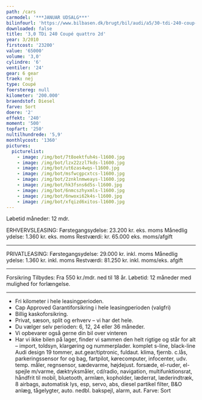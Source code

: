 ```yaml
---
path: /cars
carmodel: '***JANUAR UDSALG***'
bilinfourl: 'https://www.bilbasen.dk/brugt/bil/audi/a5/30-tdi-240-coup-quattro-2d/4178104'
downloaded: false
title: '3,0 TDi 240 Coupé quattro 2d'
year: 3/2010
firstcost: '23200'
value: '65000'
volume: '3,0'
cylindre: '6'
ventiler: '24'
gear: 6 gear
traek: nej
type: Coupé
foerstereg: null
kilometer: '200.000'
braendstof: Diesel
farve: Sort
doere: '2'
effekt: '240'
moment: '500'
topfart: '250'
nultilhundrede: '5,9'
monthlycost: '1360'
pictures:
  picturelist:
    - image: /img/bot/7t8oektfuh4s-l1600.jpg
    - image: /img/bot/lzx22zzl7kds-l1600.jpg
    - image: /img/bot/ut6zas4wqs-l1600.jpg
    - image: /img/bot/msfwcgpcxtcs-l1600.jpg
    - image: /img/bot/2znklnmweays-l1600.jpg
    - image: /img/bot/hk3fsns6d5s-l1600.jpg
    - image: /img/bot/6nmcszhyxmls-l1600.jpg
    - image: /img/bot/6nwoxi62k4s-l1600.jpg
    - image: /img/bot/xfqizd6xitos-l1600.jpg
---
```

Løbetid måneder: 12 mdr.

ERHVERVSLEASING:
Førstegangsydelse: 23.200 kr. eks. moms 
Månedlig ydelse: 1.360 kr. eks. moms
Restværdi: kr. 65.000 eks. moms/afgift
_______________________________________

PRIVATLEASING:
Førstegangsydelse: 29.000 kr. inkl. moms
Månedlig ydelse: 1.360 kr. inkl. moms
Restværdi: 81.250 kr. inkl. moms/eks. afgift
_______________________________________

Forsikring Tilbydes:
Fra 550 kr./mdr. ned til 18 år. 
Løbetid: 12 måneder med mulighed for forlængelse.
_______________________________________

* Fri kilometer i hele leasingperioden.
* Cap Approved Garantiforsikring i hele leasingperioden (valgfri)
* Billig kaskoforsikring.
* Privat, sæson, split og erhverv – vi har det hele.
* Du vælger selv perioden: 6, 12, 24 eller 36 måneder.
* Vi opbevarer også gerne din bil over vinteren
* Har vi ikke bilen på lager, finder vi sammen den helt rigtige og står for alt – import, toldsyn, klargøring og nummerplader. 
komplet s-line, black-line Audi design 19 tommer, aut.gear/tiptronic, fuldaut. klima, fjernb. c.lås, parkeringssensor for og bag, fartpilot, kørecomputer, infocenter, udv. temp. måler, regnsensor, sædevarme, højdejust. forsæde, el-ruder, el-spejle m/varme, dæktryksmåler, cd/radio, navigation, multifunktionsrat, håndfrit til mobil, bluetooth, armlæn, kopholder, læderrat, læderindtræk, 8 airbags, automatisk lys, esp, servo, abs, diesel partikel filter, B&O anlæg, tågelygter, auto. nedbl. bakspejl, alarm, aut.
Farve: Sort

